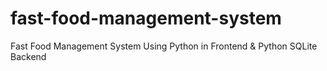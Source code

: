 # fast-food-management-system
Fast Food Management System Using Python in Frontend &amp; Python SQLite Backend 
